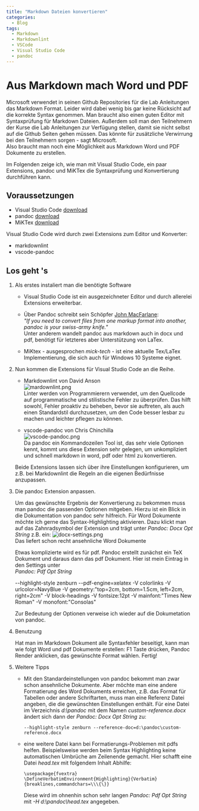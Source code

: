 ```yaml
---
title: "Markdown Dateien konvertieren"
categories:
  - Blog
tags:
  - Markdown
  - Markdownlint
  - VSCode
  - Visual Studio Code
  - pandoc
---
```


# Aus Markdown mach Word und PDF

Microsoft verwendet in seinen Github Repositories für die Lab Anleitungen das Markdown Format. Leider wird dabei wenig bis gar keine Rücksicht auf die korrekte Syntax genommen. Man braucht also einen guten Editor mit Syntaxprüfung für Markdown Dateien. Außerdem soll man den Teilnehmern der Kurse die Lab Anleitungen zur Verfügung stellen, damit sie nicht selbst auf die Github Seiten gehen müssen. Das könnte für zusätzliche Verwirrung bei den Teilnehmern sorgen - sagt Microsoft.  
Also braucht man noch eine Möglichkeit aus Markdown Word und PDF Dokumente zu erstellen.

Im Folgenden zeige ich, wie man mit Visual Studio Code, ein paar Extensions, pandoc und MiKTex die Syntaxprüfung und Konvertierung durchführen kann.

## Voraussetzungen

- Visual Studio Code [download](https://code.visualstudio.com/)
- pandoc [download](https://pandoc.org/installing.html)
- MiKTex [download](https://miktex.org/download)

Visual Studio Code wird durch zwei Extensions zum Editor und Konverter:

- markdownlint
- vscode-pandoc

## Los geht 's

1. Als erstes instaliert man die benötigte Software

    - Visual Studio Code ist ein ausgezeichneter Editor und durch allerelei Extensions erweiterbar.

    - Über Pandoc schreibt sein Schöpfer [John MacFarlane](https://johnmacfarlane.net):  
    *"If you need to convert files from one markup format into another, pandoc is your swiss-army knife."*  
    Unter anderem wandelt pandoc aus markdown auch in docx und pdf, benötigt für letzteres aber Unterstützung von LaTex.

    - MiKtex - ausgesprochen *mick-tech* - ist eine aktuelle Tex/LaTex Implementierung, die sich auch für Windows 10 Systeme eignet.  

2. Nun kommen die Extensions für Visual Studio Code an die Reihe.

    - Markdownlint von David Anson  
    ![mardownlint.png]({{site.url}}{{site.baseurl}}/assets/images/markdownlint.png)  
    Linter werden von Programmierern verwendet, um den Quellcode auf programmatische und stilistische Fehler zu überprüfen. Das hilft sowohl, Fehler proaktiv zu beheben, bevor sie auftreten, als auch einen Standardstil durchzusetzen, um den Code besser lesbar zu machen und leichter pflegen zu können.

    - vscode-pandoc von Chris Chinchilla  
    ![vscode-pandoc.png]({{site.url}}{{site.baseurl}}/assets/images/vscode-pandoc.png)  
    Da pandoc ein Kommandozeilen Tool ist, das sehr viele Optionen kennt, kommt uns diese Extension sehr gelegen, um unkompliziert und schnell markdown in word, pdf oder html zu konvertieren.

   Beide Extensions lassen sich über ihre Einstellungen konfigurieren, um z.B. bei Markdownlint die Regeln an die eigenen Bedürfnisse anzupassen.

3. Die pandoc Extension anpassen.

    Um das gewünschte Ergebnis der Konvertierung zu bekommen muss man pandoc die passenden Optionen mitgeben. Hierzu ist ein Blick in die Dokumentation von pandoc sehr hilfreich. Für Word Dokumente möchte ich gerne das Syntax-Highlighting aktivieren. Dazu klickt man auf das Zahnradsymbol der Extension und trägt unter *Pandoc: Docx Opt String* z.B. ein:
![docx-settings.png]({{site.url}}{{site.baseurl}}/assets/images/docx-settings.png)  
Das liefert schon recht ansehnliche Word Dokumente

    Etwas komplizierte wird es für pdf. Pandoc erstellt zunächst ein TeX Dokument und daraus dann das pdf Dokument. Hier ist mein Eintrag in den Settings unter  
    *Pandoc: Pdf Opt String*

    --highlight-style zenburn --pdf-engine=xelatex -V colorlinks -V urlcolor=NavyBlue -V geometry:"top=2cm, bottom=1.5cm, left=2cm, right=2cm" -V block-headings -V fontsize:12pt -V mainfont:"Times New Roman" -V monofont:"Consolas"

    Zur Bedeutung der Optionen verweise ich wieder auf die Dokumetation von pandoc.

4. Benutzung

    Hat man im Markdown Dokument alle Syntaxfehler beseitigt, kann man wie folgt Word und pdf Dokumente erstellen:
    F1 Taste drücken, Pandoc Render anklicken, das gewünschte Format wählen. Fertig!

5. Weitere Tipps

    - Mit den Standardeinstellungen von pandoc bekommt man zwar schon ansehnliche Dokumente. Aber möchte man eine andere Formatierung des Word Dokuments erreichen, z.B. das Format für Tabellen oder andere Schriftarten, muss man eine Referenz Datei angeben, die die gewünschten Einstellungen enthält. Für eine Datei im Verzeichnis *d:\\pandoc* mit dem Namen *custom-reference.docx*  ändert sich dann der *Pandoc: Docx Opt String* zu:

      `--highlight-style zenburn --reference-doc=d:\pandoc\custom-reference.docx`

    - eine weitere Datei kann bei Formatierungs-Problemen mit pdfs helfen. Beispielsweise werden beim Syntax Highlighting keine automatischen Umbrüche am Zeilenende gemacht. Hier schafft eine Datei *head.tex* mit folgendem Inhalt Abhilfe:  

      ```
      \usepackage{fvextra}
      \DefineVerbatimEnvironment{Highlighting}{Verbatim}{breaklines,commandchars=\\\{\}}
      ```

      Diese wird im ohnenhin schon sehr langen *Pandoc: Pdf Opt String* mit *-H d:\\pandoc\\head.tex* angegeben.
